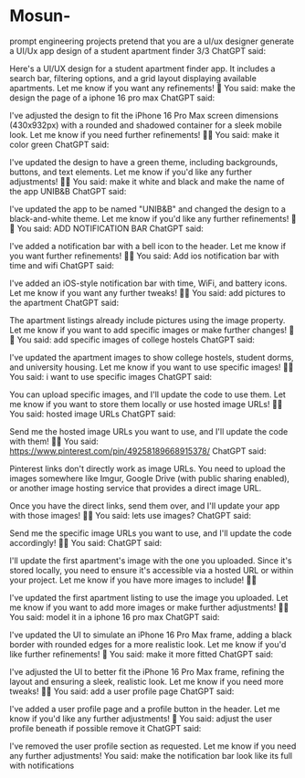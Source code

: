 # Mosun-
prompt engineering projects
pretend that you are a uI/ux designer generate a UI/Ux app 
design of a student apartment finder
3/3
ChatGPT said:

Here's a UI/UX design for a student apartment finder app. It includes a search bar, filtering options, and a grid layout displaying available apartments. Let me know if you want any refinements! 🚀
You said:
make the design the page of a iphone 16 pro max
ChatGPT said:

I've adjusted the design to fit the iPhone 16 Pro Max screen dimensions (430x932px) with a rounded and shadowed container for a sleek mobile look. Let me know if you need further refinements! 📱✨
You said:
make it color green
ChatGPT said:

I've updated the design to have a green theme, including backgrounds, buttons, and text elements. Let me know if you'd like any further adjustments! 🍃✨
You said:
make it white and black and make the name of the app UNIB&B
ChatGPT said:

I've updated the app to be named "UNIB&B" and changed the design to a black-and-white theme. Let me know if you'd like any further refinements! 🏡📱
You said:
ADD NOTIFICATION BAR
ChatGPT said:

I've added a notification bar with a bell icon to the header. Let me know if you want further refinements! 🔔📲
You said:
Add ios notification bar with time and wifi
ChatGPT said:

I've added an iOS-style notification bar with time, WiFi, and battery icons. Let me know if you want any further tweaks! 📱🔋
You said:
add pictures to the apartment
ChatGPT said:

The apartment listings already include pictures using the image property. Let me know if you want to add specific images or make further changes! 🏡📸
You said:
add specific images of college hostels
ChatGPT said:

I've updated the apartment images to show college hostels, student dorms, and university housing. Let me know if you want to use specific images! 🏫📸
You said:
i want to use specific images
ChatGPT said:

You can upload specific images, and I'll update the code to use them. Let me know if you want to store them locally or use hosted image URLs! 📸🏡
You said:
hosted image URLs
ChatGPT said:

Send me the hosted image URLs you want to use, and I'll update the code with them! 📸🏡
You said:
https://www.pinterest.com/pin/49258189668915378/
ChatGPT said:

Pinterest links don't directly work as image URLs. You need to upload the images somewhere like Imgur, Google Drive (with public sharing enabled), or another image hosting service that provides a direct image URL.

Once you have the direct links, send them over, and I'll update your app with those images! 📸🏡
You said:
lets use images?
ChatGPT said:

Send me the specific image URLs you want to use, and I'll update the code accordingly! 📸🏡
You said:
ChatGPT said:

I'll update the first apartment's image with the one you uploaded. Since it's stored locally, you need to ensure it's accessible via a hosted URL or within your project. Let me know if you have more images to include! 📸🏡

I've updated the first apartment listing to use the image you uploaded. Let me know if you want to add more images or make further adjustments! 📸🏡
You said:
model it in a iphone 16 pro max
ChatGPT said:

I've updated the UI to simulate an iPhone 16 Pro Max frame, adding a black border with rounded edges for a more realistic look. Let me know if you'd like further refinements! 📱
You said:
make it more fitted
ChatGPT said:

I've adjusted the UI to better fit the iPhone 16 Pro Max frame, refining the layout and ensuring a sleek, realistic look. Let me know if you need more tweaks! 📱✨
You said:
add a user profile page
ChatGPT said:

I've added a user profile page and a profile button in the header. Let me know if you'd like any further adjustments! 🚀
You said:
adjust the user profile beneath if possible remove it
ChatGPT said:

I've removed the user profile section as requested. Let me know if you need any further adjustments!
You said:
make the notification bar look like its full with notifications
